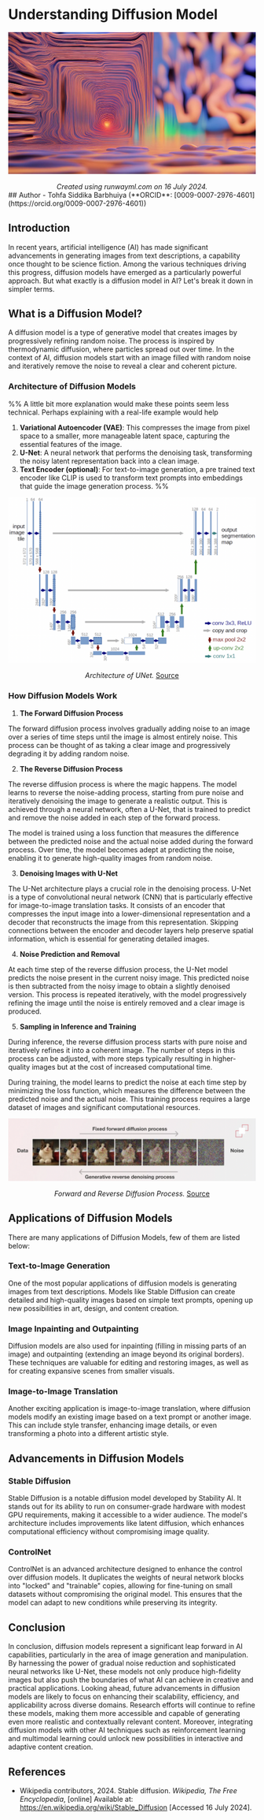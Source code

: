 # Understanding Diffusion Model 
  
![Diffusion Model](img/DiffusionModel.png)  
<div align="center" ><i>Created using runwayml.com on 16 July 2024.</i></div>
## Author  
- Tohfa Siddika Barbhuiya (**ORCID**: [0009-0007-2976-4601](https://orcid.org/0009-0007-2976-4601))  
  
## Introduction  
  
In recent years, artificial intelligence (AI) has made significant advancements in generating images from text descriptions, a capability once thought to be science fiction. Among the various techniques driving this progress, diffusion models have emerged as a particularly powerful approach. But what exactly is a diffusion model in AI? Let's break it down in simpler terms.  
  
## What is a Diffusion Model?  
  
A diffusion model is a type of generative model that creates images by progressively refining random noise. The process is inspired by thermodynamic diffusion, where particles spread out over time. In the context of AI, diffusion models start with an image filled with random noise and iteratively remove the noise to reveal a clear and coherent picture.  
  
### Architecture of Diffusion Models  
%% A little bit more explanation would make these points seem less technical. Perhaps explaining with a real-life example would help
1. **Variational Autoencoder (VAE)**: This compresses the image from pixel space to a smaller, more manageable latent space, capturing the essential features of the image.  
2. **U-Net**: A neural network that performs the denoising task, transforming the noisy latent representation back into a clean image.  
3. **Text Encoder (optional)**: For text-to-image generation, a pre trained text encoder like CLIP is used to transform text prompts into embeddings that guide the image generation process.  %%
  
![U-Net Architecture](img/UNet.png) 
<div align="center" ><i>Architecture of UNet. </i> <a href="https://lmb.informatik.uni-freiburg.de/people/ronneber/u-net/?ref=assemblyai.com" target="_blank">Source</a></div>
  
### How Diffusion Models Work  
  
1. **The Forward Diffusion Process**  
  
The forward diffusion process involves gradually adding noise to an image over a series of time steps until the image is almost entirely noise. This process can be thought of as taking a clear image and progressively degrading it by adding random noise.  
  
2. **The Reverse Diffusion Process**  
  
The reverse diffusion process is where the magic happens. The model learns to reverse the noise-adding process, starting from pure noise and iteratively denoising the image to generate a realistic output. This is achieved through a neural network, often a U-Net, that is trained to predict and remove the noise added in each step of the forward process.  
  
The model is trained using a loss function that measures the difference between the predicted noise and the actual noise added during the forward process. Over time, the model becomes adept at predicting the noise, enabling it to generate high-quality images from random noise.  
  
3. **Denoising Images with U-Net**  
  
The U-Net architecture plays a crucial role in the denoising process. U-Net is a type of convolutional neural network (CNN) that is particularly effective for image-to-image translation tasks. It consists of an encoder that compresses the input image into a lower-dimensional representation and a decoder that reconstructs the image from this representation. Skipping connections between the encoder and decoder layers help preserve spatial information, which is essential for generating detailed images.  
  
4. **Noise Prediction and Removal**  
  
At each time step of the reverse diffusion process, the U-Net model predicts the noise present in the current noisy image. This predicted noise is then subtracted from the noisy image to obtain a slightly denoised version. This process is repeated iteratively, with the model progressively refining the image until the noise is entirely removed and a clear image is produced.  
  
5. **Sampling in Inference and Training**  
  
During inference, the reverse diffusion process starts with pure noise and iteratively refines it into a coherent image. The number of steps in this process can be adjusted, with more steps typically resulting in higher-quality images but at the cost of increased computational time.  
  
During training, the model learns to predict the noise at each time step by minimizing the loss function, which measures the difference between the predicted noise and the actual noise. This training process requires a large dataset of images and significant computational resources.  
  
![Diffusion Process](img/ForwardReverseDiffusion.png)
<div align="center" ><i>Forward and Reverse Diffusion Process. </i> <a href="https://www.simform.com/blog/diffusion-models/" target="_blank">Source</a></div>
  
## Applications of Diffusion Models  
  
There are many applications of Diffusion Models, few of them are listed below:  
  
### Text-to-Image Generation  
  
One of the most popular applications of diffusion models is generating images from text descriptions. Models like Stable Diffusion can create detailed and high-quality images based on simple text prompts, opening up new possibilities in art, design, and content creation.  
  
### Image Inpainting and Outpainting  
  
Diffusion models are also used for inpainting (filling in missing parts of an image) and outpainting (extending an image beyond its original borders). These techniques are valuable for editing and restoring images, as well as for creating expansive scenes from smaller visuals.  
  
### Image-to-Image Translation  
  
Another exciting application is image-to-image translation, where diffusion models modify an existing image based on a text prompt or another image. This can include style transfer, enhancing image details, or even transforming a photo into a different artistic style.  
  
## Advancements in Diffusion Models  
  
### Stable Diffusion  
  
Stable Diffusion is a notable diffusion model developed by Stability AI. It stands out for its ability to run on consumer-grade hardware with modest GPU requirements, making it accessible to a wider audience. The model's architecture includes improvements like latent diffusion, which enhances computational efficiency without compromising image quality.  
  
### ControlNet  
  
ControlNet is an advanced architecture designed to enhance the control over diffusion models. It duplicates the weights of neural network blocks into "locked" and "trainable" copies, allowing for fine-tuning on small datasets without compromising the original model. This ensures that the model can adapt to new conditions while preserving its integrity.  
  
## Conclusion  
  
In conclusion, diffusion models represent a significant leap forward in AI capabilities, particularly in the area of image generation and manipulation. By harnessing the power of gradual noise reduction and sophisticated neural networks like U-Net, these models not only produce high-fidelity images but also push the boundaries of what AI can achieve in creative and practical applications. Looking ahead, future advancements in diffusion models are likely to focus on enhancing their scalability, efficiency, and applicability across diverse domains. Research efforts will continue to refine these models, making them more accessible and capable of generating even more realistic and contextually relevant content. Moreover, integrating diffusion models with other AI techniques such as reinforcement learning and multimodal learning could unlock new possibilities in interactive and adaptive content creation.  
  
## References  
  
- Wikipedia contributors, 2024. Stable diffusion. *Wikipedia, The Free Encyclopedia*, [online] Available at: <https://en.wikipedia.org/wiki/Stable_Diffusion> [Accessed 16 July 2024].